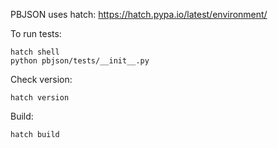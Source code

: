 PBJSON uses hatch: https://hatch.pypa.io/latest/environment/

To run tests:
```shell
hatch shell
python pbjson/tests/__init__.py
```

Check version:
```shell
hatch version
```

Build:
```shell
hatch build
```

